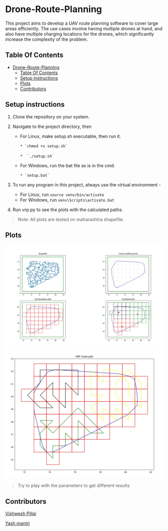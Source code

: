 # Drone-Route-Planning

This project aims to develop a UAV route planning software to cover large areas efficiently. The use cases involve having multiple drones at hand, and also have multiple charging locations for the drones, which significantly increase the complexity of the problem.

## Table Of Contents

- [Drone-Route-Planning](#drone-route-planning)
  * [Table Of Contents](#table-of-contents)
  * [Setup instructions](#setup-instructions)
  * [Plots](#plots)
  * [Contributors](#contributors)


## Setup instructions

1. Clone the repository on your system.

2. Navigate to the project directory, then
    - For Linux, make setup.sh executable, then run it.
   
          * `chmod +x setup.sh`

          *  `./setup.sh`
    - For Windows, run the bat file as is in the cmd.
    
          * `setup.bat`

3. To run any program in this project, always use the virtual environment -
    - For Linux, run `source venv/bin/activate` 
    - For Windows, run `venv\Scripts\activate.bat`

4. Run vrp.py to see the plots with the calculated paths. 

> Note: All plots are tested on maharashtra shapefile.

## Plots
![Clustering plots](https://raw.githubusercontent.com/theViz343/drone-route-planning/master/plots/clusterplot.jpg) 
![Route Plot](https://raw.githubusercontent.com/theViz343/drone-route-planning/master/plots/vrpplot.jpg)

> Try to play with the parameters to get different results

## Contributors

[Vishwesh Pillai](https://github.com/theViz343)

[Yash mantri](https://github.com/yashm1)
